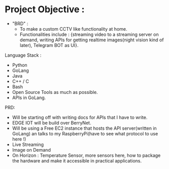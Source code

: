 
# Project Objective : 
    
- "BRD" : 
    - To make a custom CCTV like functionality at home.
    - Functionalities include : {streaming video to a streaming server on demand, writing APIs for getting realtime images(night vision kind of later), Telegram BOT as UI}.


Language Stack :     
- Python
- GoLang
- Java
- C++ / C 
- Bash
- Open Source Tools as much as possible.
- APIs in GoLang.

PRD:
- Will be starting off with writing docs for APIs that I have to write. 
- EDGE IOT will be build over BerryNet. 
- Will be using a Free EC2 instance that hosts the API server(written in GoLang) an talks to my RaspberryPi(have to see what protocol to use here !)
- Live Streaming
- Image on Demand
- On Horizon : Temperature Sensor, more sensors here, how to package the hardware and make it accessible in practical applications. 


